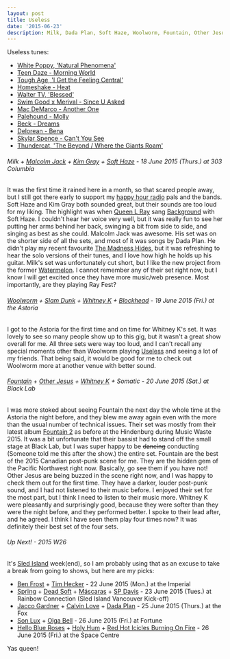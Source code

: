 ```yaml
---
layout: post
title: Useless
date: '2015-06-23'
description: Milk, Dada Plan, Soft Haze, Woolworm, Fountain, Other Jesus, Ben Frost, Tim Hecker, Son Lux, Holy Hum, nbd, nbd label, nbdlabel, Mesa Luna, Avid Walker, Eubene
---
```

<p class="list-description">Useless tunes:</p>

  * [White Poppy, 'Natural Phenomena'](https://open.spotify.com/album/5aMhAMJZHYM3msdcuKDOTj)
  * [Teen Daze - Morning World](https://soundcloud.com/teendaze/teen-daze-morning-world)
  * [Tough Age, 'I Get the Feeling Central'](http://consequenceofsound.net/2015/06/stream-tough-ages-new-album-i-get-the-feeling-central/)
  * [Homeshake - Heat](https://www.youtube.com/watch?v=MY2qW5JUTxA)
  * [Walter TV, 'Blessed'](https://open.spotify.com/album/0G56n5q84ECyRZ2iSFn0Ao)
  * [Swim Good x Merival - Since U Asked](https://soundcloud.com/shhsecretsongs/swimgood)
  * [Mac DeMarco - Another One](https://www.youtube.com/watch?v=gbg27oT8Z9M)
  * [Palehound - Molly](https://www.youtube.com/watch?v=a-jzuHhVfnc)
  * [Beck - Dreams](https://www.youtube.com/watch?v=oTM3YPTYNo0)
  * [Delorean - Bena](https://soundcloud.com/deloreandanz/delorean-bena)
  * [Skylar Spence - Can't You See](https://soundcloud.com/carparkrecords/skylar-spence-cant-you-see)
  * [Thundercat, 'The Beyond / Where the Giants Roam'](https://open.spotify.com/album/7vgnnPWflv8g0vQYOberLn)


###### Milk + [Malcolm Jack](https://malcolmjack.bandcamp.com/) + [Kim Gray](https://kimgray.bandcamp.com/) + [Soft Haze](https://softhaze.bandcamp.com/) - 18 June 2015 (Thurs.) at 303 Columbia

It was the first time it rained here in a month, so that scared people away, but I still got there early to support my [happy hour radio](https://www.mixcloud.com/happyhourradioshow/) pals and the bands. Soft Haze and Kim Gray both sounded great, but their sounds are too loud for my liking. The highlight was when [Queen L Ray](http://laurenjray.com/) sang [Background](https://softhaze.bandcamp.com/track/background) with Soft Haze. I couldn't hear her voice very well, but it was really fun to see her putting her arms behind her back, swinging a bit from side to side, and singing as best as she could. Malcolm Jack was awesome. His set was on the shorter side of all the sets, and most of it was songs by Dada Plan. He didn't play my recent favourite [The Madness Hides](https://www.youtube.com/watch?v=1mq2FtePogg), but it was refreshing to hear the solo versions of their tunes, and I love how high he holds up his guitar. Milk's set was unfortunately cut short, but I like the new project from the former [Watermelon](https://watermelon.bandcamp.com/track/hell-mouth). I cannot remember any of their set right now, but I know I will get excited once they have more music/web presence. Most importantly, are they playing Ray Fest?

###### [Woolworm](https://woolworm.bandcamp.com/track/useless) + [Slam Dunk](https://slamdunk.bandcamp.com/) + [Whitney K](https://whitneyk.bandcamp.com/) + [Blockhead](https://blockheadvan.bandcamp.com/) - 19 June 2015 (Fri.) at the Astoria

I got to the Astoria for the first time and on time for Whitney K's set. It was lovely to see so many people show up to this gig, but it wasn't a great show overall for me. All three sets were way too loud, and I can't recall any special moments other than Woolworm playing [Useless](https://woolworm.bandcamp.com/track/useless) and seeing a lot of my friends. That being said, it would be good for me to check out Woolworm more at another venue with better sound.

###### [Fountain](http://fountain.bandcamp.com/track/emerald-dripping-flat) + [Other Jesus](https://otherjesus.bandcamp.com/) + [Whitney K](https://whitneyk.bandcamp.com/) + Somatic - 20 June 2015 (Sat.) at Black Lab

I was more stoked about seeing Fountain the next day the whole time at the Astoria the night before, and they blew me away again even with the more than the usual number of technical issues. Their set was mostly from their latest album [Fountain 2](http://fountain.bandcamp.com/album/fountain-2-2) as before at the Hindenburg during Music Waste 2015. It was a bit unfortunate that their bassist had to stand off the small stage at Black Lab, but I was super happy to be <del>dancing</del> conducting (Someone told me this after the show.) the entire set. Fountain are the best of the 2015 Canadian post-punk scene for me. They are the hidden gem of the Pacific Northwest right now. Basically, go see them if you have not! Other Jesus are being buzzed in the scene right now, and I was happy to check them out for the first time. They have a darker, louder post-punk sound, and I had not listened to their music before. I enjoyed their set for the most part, but I think I need to listen to their music more. Whitney K were pleasantly and surprisingly good, because they were softer than they were the night before, and they performed better. I spoke to their lead after, and he agreed. I think I have seen them play four times now? It was definitely their best set of the four sets.

###### Up Next! - 2015 W26

<p class="list-description">It's <a href="http://www.sledisland.com/">Sled Island</a> week(end), so I am probably using that as an excuse to take a break from going to shows, but here are my picks:</p>

  * [Ben Frost](https://open.spotify.com/artist/6qEM4txXHvfMbOUOK9L7pl) + [Tim Hecker](https://open.spotify.com/artist/1qiwaJwjKod5WhcYZ76O1B) - 22 June 2015 (Mon.) at the Imperial
  * [Sprïng](https://springband.bandcamp.com/) + [Dead Soft](http://deadsoft.bandcamp.com/) + [Máscaras](http://mascaras.bandcamp.com/) + [SP Davis](https://soundcloud.com/s-p-davis-1) - 23 June 2015 (Tues.) at Rainbow Connection (Sled Island Vancouver Kick-off)
  * [Jacco Gardner](https://open.spotify.com/artist/5RfKXXQQn2OhZiT5iSggZn) + [Calvin Love](https://open.spotify.com/artist/4BGm5j3zsc5NU2BM1ihlA4) + [Dada Plan](https://www.youtube.com/watch?v=1mq2FtePogg) - 25 June 2015 (Thurs.) at the Fox
  * [Son Lux](https://open.spotify.com/album/3RAdsUGbFZq3WPcdep3kid) + [Olga Bell](https://open.spotify.com/artist/1zjqPZmlIYTMAjmDtigRSo) - 26 June 2015 (Fri.) at Fortune
  * [Hello Blue Roses](https://helloblueroses.bandcamp.com/) + [Holy Hum](https://holyhum.bandcamp.com/) + [Red Hot Icicles Burning On Fire](https://redhoticiclesburningonfire.bandcamp.com/) - 26 June 2015 (Fri.) at the Space Centre

Yas queen! <i class="twa twa-lg twa-snowflake"></i><i class="twa twa-lg twa-no-mobile-phones"></i>
